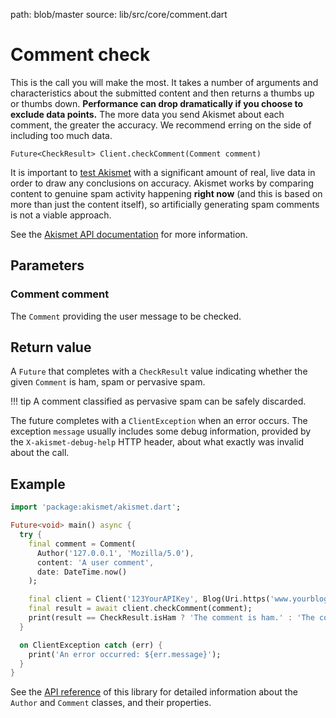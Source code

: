 path: blob/master
source: lib/src/core/comment.dart

# Comment check
This is the call you will make the most. It takes a number of arguments and characteristics about the submitted content
and then returns a thumbs up or thumbs down. **Performance can drop dramatically if you choose to exclude data points.**
The more data you send Akismet about each comment, the greater the accuracy. We recommend erring on the side of including too much data.

```
Future<CheckResult> Client.checkComment(Comment comment)
```

It is important to [test Akismet](../advanced/testing.md) with a significant amount of real, live data in order to draw any conclusions on accuracy.
Akismet works by comparing content to genuine spam activity happening **right now** (and this is based on more than just the content itself),
so artificially generating spam comments is not a viable approach.

See the [Akismet API documentation](https://akismet.com/development/api/#comment-check) for more information.

## Parameters

### Comment **comment**
The `Comment` providing the user message to be checked.

## Return value
A `Future` that completes with a `CheckResult` value indicating whether the given `Comment` is ham, spam or pervasive spam.

!!! tip
    A comment classified as pervasive spam can be safely discarded.

The future completes with a `ClientException` when an error occurs.
The exception `message` usually includes some debug information, provided by the `X-akismet-debug-help` HTTP header, about what exactly was invalid about the call.

## Example

```dart
import 'package:akismet/akismet.dart';

Future<void> main() async {
  try {
    final comment = Comment(
      Author('127.0.0.1', 'Mozilla/5.0'),
      content: 'A user comment',
      date: DateTime.now()
    );

    final client = Client('123YourAPIKey', Blog(Uri.https('www.yourblog.com', '/')));
    final result = await client.checkComment(comment);
    print(result == CheckResult.isHam ? 'The comment is ham.' : 'The comment is spam.');
  }

  on ClientException catch (err) {
    print('An error occurred: ${err.message}');
  }
}
```

See the [API reference](https://pub.dev/documentation/akismet) of this library for detailed information about the `Author` and `Comment` classes, and their properties.
